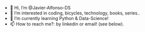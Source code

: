 - 👋 Hi, I’m @Javier-Alfonso-DS
- 👀 I’m interested in coding, bicycles, technology, books, series..
- 🌱 I’m currently learning Python & Data-Science!
- 📫 How to reach me?: by linkedin or email! (see below).

<!---
Javier-Alfonso-DS/Javier-Alfonso-DS is a ✨ special ✨ repository because its `README.md` (this file) appears on your GitHub profile.
You can click the Preview link to take a look at your changes.
--->
